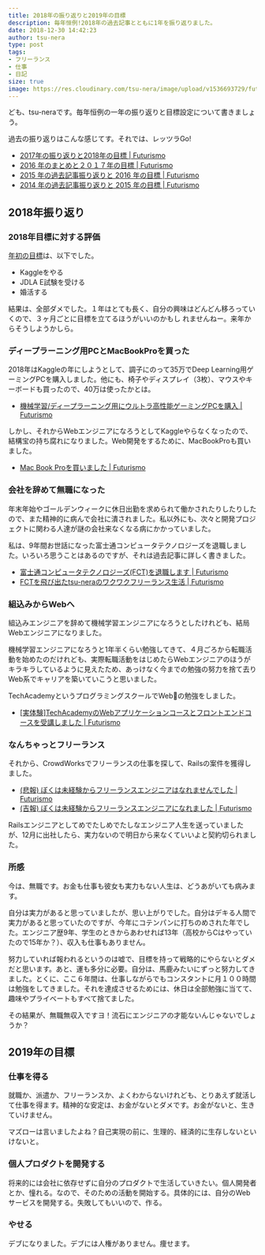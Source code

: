 ```yaml
---
title: 2018年の振り返りと2019年の目標
description: 毎年恒例!2018年の過去記事とともに1年を振り返りました。
date: 2018-12-30 14:42:23
author: tsu-nera
type: post
tags:
- フリーランス
- 仕事
- 日記
size: true
image: https://res.cloudinary.com/tsu-nera/image/upload/v1536693729/futurismo/thumbnails/diary.jpg
---
```


ども、tsu-neraです。毎年恒例の一年の振り返りと目標設定について書きましょう。

過去の振り返りはこんな感じてす。それでは、レッツラGo!

- [2017年の振り返りと2018年の目標 \| Futurismo](https://futurismo.biz/archives/6846)
- [2016 年のまとめと２０１７年の目標 \| Futurismo](https://futurismo.biz/archives/6007)
- [2015 年の過去記事振り返りと 2016 年の目標 \| Futurismo](https://futurismo.biz/archives/5558)
- [2014 年の過去記事振り返りと 2015 年の目標 \| Futurismo](https://futurismo.biz/archives/2885)

## 2018年振り返り

### 2018年目標に対する評価

 [年初の目標](https://futurismo.biz/archives/6846)は、以下でした。

- Kaggleをやる
- JDLA E試験を受ける
- 婚活する

結果は、全部ダメでした。１年はとても長く、自分の興味はどんどん移ろっていくので、３ヶ月ごとに目標を立てるほうがいいのかもし れませんねー。来年からそうしようかしら。

### ディープラーニング用PCとMacBookProを買った

2018年はKaggleの年にしようとして、調子にのって35万でDeep Learning用ゲーミングPCを購入しました。他にも、椅子やディスプレイ（3枚）、マウスやキーボードも買ったので、40万は使ったかとは。

- [機械学習/ディープラーニング用にウルトラ高性能ゲーミングPCを購入 \| Futurismo](https://futurismo.biz/archives/6850)

しかし、それからWebエンジニアになろうとしてKaggleやらなくなったので、結構宝の持ち腐れになりました。Web開発をするために、MacBookProも買いました。

- [Mac Book Proを買いました \| Futurismo](https://futurismo.biz/i-bought-mac-book-pro/)

### 会社を辞めて無職になった

年末年始やゴールデンウィークに休日出勤を求められて働かされたりしたりしたので、また精神的に病んで会社に潰されました。私以外にも、次々と開発プロジェクトに関わる人達が謎の会社来なくなる病にかかっていました。

私は、9年間お世話になった富士通コンピュータテクノロジーズを退職しました。いろいろ思うことはあるのですが、それは過去記事に詳しく書きました。

- [富士通コンピュータテクノロジーズ\(FCT\)を退職します \| Futurismo](https://futurismo.biz/fct/)
- [FCTを飛び出たtsu\-neraのワクワクフリーランス生活 \| Futurismo](https://futurismo.biz/from-fct-to-freelance/)

### 組込みからWebへ

組込みエンジニアを辞めて機械学習エンジニアになろうとしたけれども、結局Webエンジニアになりました。

機械学習エンジニアになろうと1年半くらい勉強してきて、４月ごろから転職活動を始めたのだけれども、実際転職活動をはじめたらWebエンジニアのほうがキラキラしているように見えたため、あっけなく今までの勉強の努力を捨て去りWeb系でキャリアを築いていこうと思いました。

TechAcademyというプログラミングスクールでWebの勉強をしました。

- [\[実体験\]TechAcademyのWebアプリケーションコースとフロントエンドコースを受講しました \| Futurismo](https://futurismo.biz/techacademy-review/)

### なんちゃっとフリーランス

それから、CrowdWorksでフリーランスの仕事を探して、Railsの案件を獲得しました。

- [\(悲報\) ぼくは未経験からフリーランスエンジニアはなれませんでした \| Futurismo](https://futurismo.biz/2018-09-12-diary/)
- [\(吉報\) ぼくは未経験からフリーランスエンジニアになれました \| Futurismo](https://futurismo.biz/i-bacame-a-freelance-engineer/)

Railsエンジニアとしてめでたしめでたしなエンジニア人生を送っていましたが、12月に出社したら、実力ないので明日から来なくていいよと契約切られました。

### 所感

今は、無職です。お金も仕事も彼女も実力もない人生は、どうあがいても病みます。

自分は実力があると思っていましたが、思い上がりでした。自分はデキる人間で実力があると思っていたのですが、今年にコテンパンに打ちのめされた年でした。エンジニア歴9年、学生のときからあわせれば13年（高校からCはやっていたので15年か？）、収入も仕事もありません。

努力していれば報われるというのは嘘で、目標を持って戦略的にやらないとダメだと思います。あと、運も多分に必要。自分は、馬鹿みたいにずっと努力してきました。とくに、ここ６年間は、仕事しながらでもコンスタントに月１００時間は勉強をしてきました。それを達成させるためには、休日は全部勉強に当てて、趣味やプライベートもすべて捨てました。

その結果が、無職無収入ですヨ！流石にエンジニアの才能ないんじゃないでしょうか？

## 2019年の目標

### 仕事を得る

就職か、派遣か、フリーランスか、よくわからないけれども、とりあえず就活して仕事を得ます。精神的な安定は、お金がないとダメです。お金がないと、生きていけません。

マズローは言いましたよね？自己実現の前に、生理的、経済的に生存しないといけないと。

### 個人プロダクトを開発する

将来的には会社に依存せずに自分のプロダクトで生活していきたい。個人開発者とか、憧れる。なので、そのための活動を開始する。具体的には、自分のWebサービスを開発する。失敗してもいいので、作る。

### やせる

デブになりました。デブには人権がありません。痩せます。
